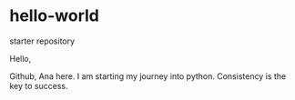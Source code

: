 # hello-world
starter repository 

Hello, 

Github, Ana here. I am starting my journey into python. 
Consistency is the key to success. 
